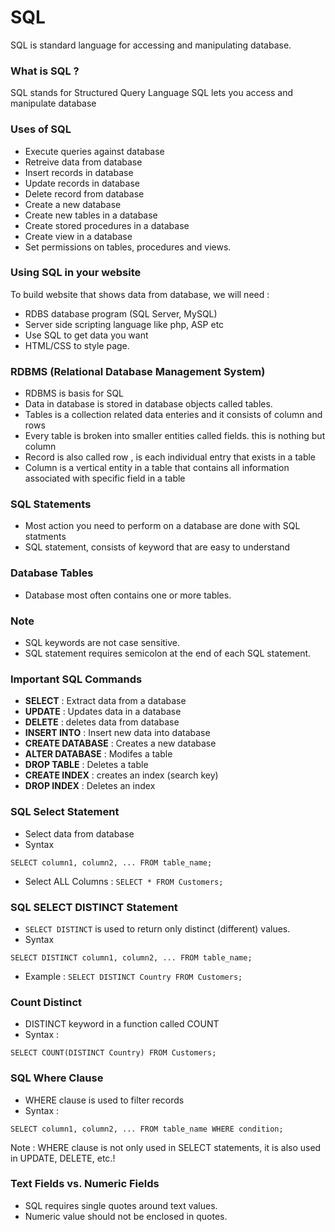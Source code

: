 # SQL
SQL is standard language for accessing and manipulating database.

### What is SQL ?
SQL stands for Structured Query Language
SQL lets you access and manipulate database

### Uses of SQL
* Execute queries against database
* Retreive data from database
* Insert records in database
* Update records in database
* Delete record from database
* Create a new database
* Create new tables in a database
* Create stored procedures in a database
* Create view in a database
* Set permissions on tables, procedures and views.

### Using SQL in your website
To build website that shows data from database, we will need :
* RDBS database program (SQL Server, MySQL)
* Server side scripting language like php, ASP etc
* Use SQL to get data you want
* HTML/CSS to style page.

### RDBMS (Relational Database Management System)
* RDBMS is basis for SQL
* Data in database is stored in database objects called tables.
* Tables is a collection related data enteries and it consists of column and rows
* Every table is broken into smaller entities called fields. this is nothing but column
* Record is also called row , is each individual entry that exists in a table
* Column is a vertical entity in a table that contains all information associated with specific field in a table

### SQL Statements
* Most action you need to perform on a database are done with SQL statments
* SQL statement, consists of keyword that are easy to understand

### Database Tables
* Database most often contains one or more tables.

### Note 
* SQL keywords are not case sensitive.
* SQL statement requires semicolon at the end of each SQL statement.

### Important SQL Commands
* **SELECT** :  Extract data from a database
* **UPDATE** : Updates data in a database
* **DELETE** : deletes data from database
* **INSERT INTO** : Insert new data into database
* **CREATE DATABASE** : Creates a new database
* **ALTER DATABASE** : Modifes a table
* **DROP TABLE** : Deletes a table
* **CREATE INDEX** : creates an index (search key)
* **DROP INDEX** : Deletes an index

### SQL Select Statement
* Select data from database
* Syntax
```
SELECT column1, column2, ... FROM table_name;
```
* Select ALL Columns : `SELECT * FROM Customers;`

### SQL SELECT DISTINCT Statement
* `SELECT DISTINCT` is used to return only distinct (different) values.
* Syntax
```
SELECT DISTINCT column1, column2, ... FROM table_name;
```
* Example : `SELECT DISTINCT Country FROM Customers;`

### Count Distinct
* DISTINCT keyword in a function called COUNT
* Syntax :
```
SELECT COUNT(DISTINCT Country) FROM Customers;
```

### SQL Where Clause
* WHERE clause  is used to filter records
* Syntax :
```
SELECT column1, column2, ... FROM table_name WHERE condition;
```

Note : WHERE clause is not only used in SELECT statements, it is also used in UPDATE, DELETE, etc.!

### Text Fields vs. Numeric Fields
* SQL requires single quotes around text values.
* Numeric value should not be enclosed in quotes.
   



